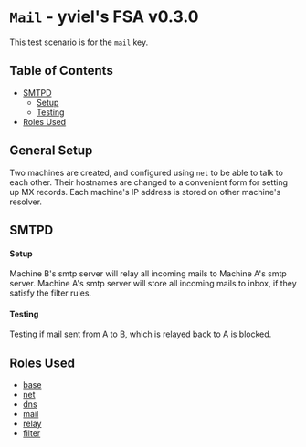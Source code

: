 # `Mail` - yviel's FSA v0.3.0
This test scenario is for the `mail` key.

## Table of Contents
  - [SMTPD](#smtpd)
    - [Setup](#setup)
    - [Testing](#testing)
  - [Roles Used](#roles-used)

## General Setup
Two machines are created, and configured using `net` to be able to talk to each other. Their hostnames are changed to a convenient form for setting up MX records. Each machine's IP address is stored on other machine's resolver.

## SMTPD
#### Setup
Machine B's smtp server will relay all incoming mails to Machine A's smtp server.
Machine A's smtp server will store all incoming mails to inbox, if they satisfy the filter rules.

#### Testing
Testing if mail sent from A to B, which is relayed back to A is blocked.

## Roles Used
- [base](../../roles/base)
- [net](../../roles/net)
- [dns](../../roles/dns)
- [mail](../../roles/mail)
- [relay](../../roles/relay)
- [filter](../../roles/filter)
